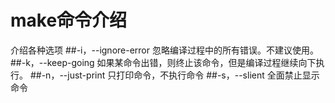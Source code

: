 make命令介绍
=====
介绍各种选项
##-i，--ignore-error
忽略编译过程中的所有错误。不建议使用。
##-k，--keep-going
如果某命令出错，则终止该命令，但是编译过程继续向下执行。
##-n，--just-print
只打印命令，不执行命令
##-s，--slient
全面禁止显示命令

